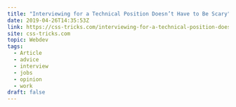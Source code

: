 ```yaml
---
title: "Interviewing for a Technical Position Doesn’t Have to Be Scary"
date: 2019-04-26T14:35:53Z
link: https://css-tricks.com/interviewing-for-a-technical-position-doesnt-have-to-be-scary/
site: css-tricks.com
topic: Webdev
tags:
  - Article
  - advice
  - interview
  - jobs
  - opinion
  - work
draft: false
---
```

